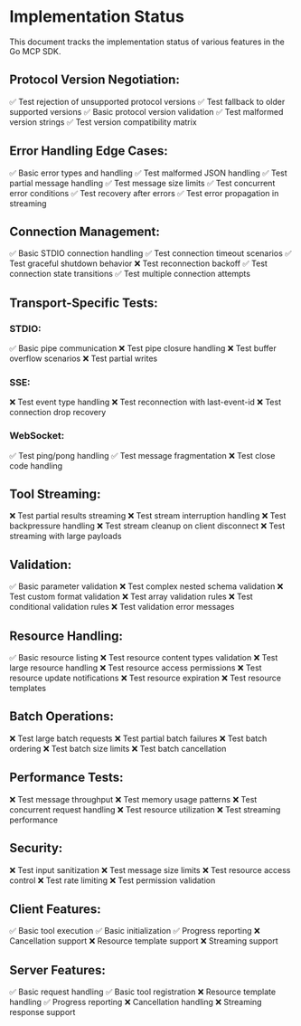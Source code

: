 # Implementation Status

This document tracks the implementation status of various features in the Go MCP SDK.

## Protocol Version Negotiation:
✅ Test rejection of unsupported protocol versions
✅ Test fallback to older supported versions
✅ Basic protocol version validation
✅ Test malformed version strings
✅ Test version compatibility matrix

## Error Handling Edge Cases:
✅ Basic error types and handling
✅ Test malformed JSON handling
✅ Test partial message handling
✅ Test message size limits
✅ Test concurrent error conditions
✅ Test recovery after errors
✅ Test error propagation in streaming 

## Connection Management:
✅ Basic STDIO connection handling
✅ Test connection timeout scenarios
✅ Test graceful shutdown behavior
❌ Test reconnection backoff
✅ Test connection state transitions
✅ Test multiple connection attempts

## Transport-Specific Tests:
### STDIO:
✅ Basic pipe communication
❌ Test pipe closure handling
❌ Test buffer overflow scenarios
❌ Test partial writes

### SSE:
❌ Test event type handling
❌ Test reconnection with last-event-id
❌ Test connection drop recovery

### WebSocket:
✅ Test ping/pong handling
✅ Test message fragmentation
❌ Test close code handling

## Tool Streaming:
❌ Test partial results streaming
❌ Test stream interruption handling
❌ Test backpressure handling
❌ Test stream cleanup on client disconnect
❌ Test streaming with large payloads

## Validation:
✅ Basic parameter validation
❌ Test complex nested schema validation
❌ Test custom format validation
❌ Test array validation rules
❌ Test conditional validation rules
❌ Test validation error messages

## Resource Handling:
✅ Basic resource listing
❌ Test resource content types validation
❌ Test large resource handling
❌ Test resource access permissions
❌ Test resource update notifications
❌ Test resource expiration
❌ Test resource templates

## Batch Operations:
❌ Test large batch requests
❌ Test partial batch failures
❌ Test batch ordering
❌ Test batch size limits
❌ Test batch cancellation

## Performance Tests:
❌ Test message throughput
❌ Test memory usage patterns
❌ Test concurrent request handling
❌ Test resource utilization
❌ Test streaming performance

## Security:
❌ Test input sanitization
❌ Test message size limits
❌ Test resource access control
❌ Test rate limiting
❌ Test permission validation

## Client Features:
✅ Basic tool execution
✅ Basic initialization
✅ Progress reporting
❌ Cancellation support
❌ Resource template support
❌ Streaming support

## Server Features:
✅ Basic request handling
✅ Basic tool registration
❌ Resource template handling
✅ Progress reporting
❌ Cancellation handling
❌ Streaming response support 